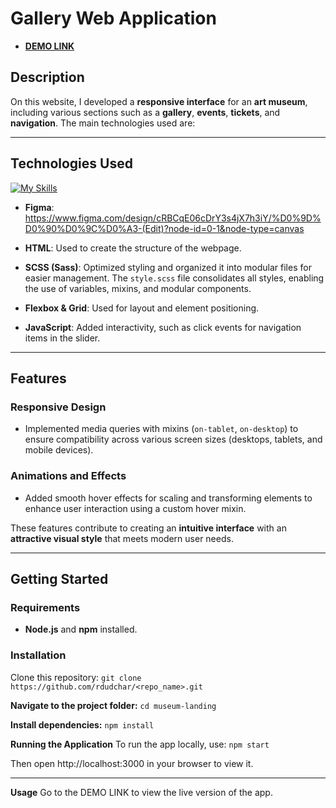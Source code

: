 # **Gallery Web Application**

- [**DEMO LINK**](https://rdudchar.github.io/museum-landing)

## **Description**
On this website, I developed a **responsive interface** for an **art museum**, including various sections such as a **gallery**, **events**, **tickets**, and **navigation**. The main technologies used are:

---

## **Technologies Used**
[![My Skills](https://skillicons.dev/icons?i=html,css,sass,js,figma)](https://skillicons.dev)


- **Figma**: https://www.figma.com/design/cRBCqE06cDrY3s4jX7h3iY/%D0%9D%D0%90%D0%9C%D0%A3-(Edit)?node-id=0-1&node-type=canvas
  
- **HTML**: Used to create the structure of the webpage.
- **SCSS (Sass)**: Optimized styling and organized it into modular files for easier management. The `style.scss` file consolidates all styles, enabling the use of variables, mixins, and modular components.
- **Flexbox & Grid**: Used for layout and element positioning.
- **JavaScript**: Added interactivity, such as click events for navigation items in the slider.

---

## **Features**
### **Responsive Design**
- Implemented media queries with mixins (`on-tablet`, `on-desktop`) to ensure compatibility across various screen sizes (desktops, tablets, and mobile devices).

### **Animations and Effects**
- Added smooth hover effects for scaling and transforming elements to enhance user interaction using a custom hover mixin.

These features contribute to creating an **intuitive interface** with an **attractive visual style** that meets modern user needs.

---

## **Getting Started**

### **Requirements**
- **Node.js** and **npm** installed.

### **Installation**
Clone this repository:
`git clone https://github.com/rdudchar/<repo_name>.git`

**Navigate to the project folder:**
`cd museum-landing`

**Install dependencies:**
`npm install`

**Running the Application**
To run the app locally, use:
`npm start`

Then open http://localhost:3000 in your browser to view it.

---

**Usage**
Go to the DEMO LINK to view the live version of the app.
